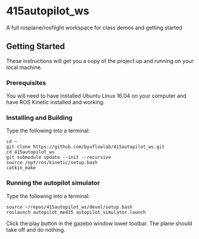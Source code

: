 # 415autopilot_ws
A full rosplane/rosflight workspace for class demos and getting started

## Getting Started

These instructions will get you a copy of the project up and running on your local machine.

### Prerequisites

You will need to have installed Ubuntu Linux 16.04 on your computer and have ROS Kinetic installed and working.

### Installing and Building

Type the following into a terminal:

```
cd ~
git clone https://github.com/byuflowlab/415autopilot_ws.git
cd 415autopilot_ws
git submodule update --init --recursive
source /opt/ros/kinetic/setup.bash
catkin_make
```

### Running the autopilot simulator

Type the following into a terminal:

```
source ~/repos/415autopilot_ws/devel/setup.bash
roslaunch autopilot_me415 autopilot_simulator.launch
```

Click the play button in the gazebo window lower toolbar.
The plane should take off and do nothing.
